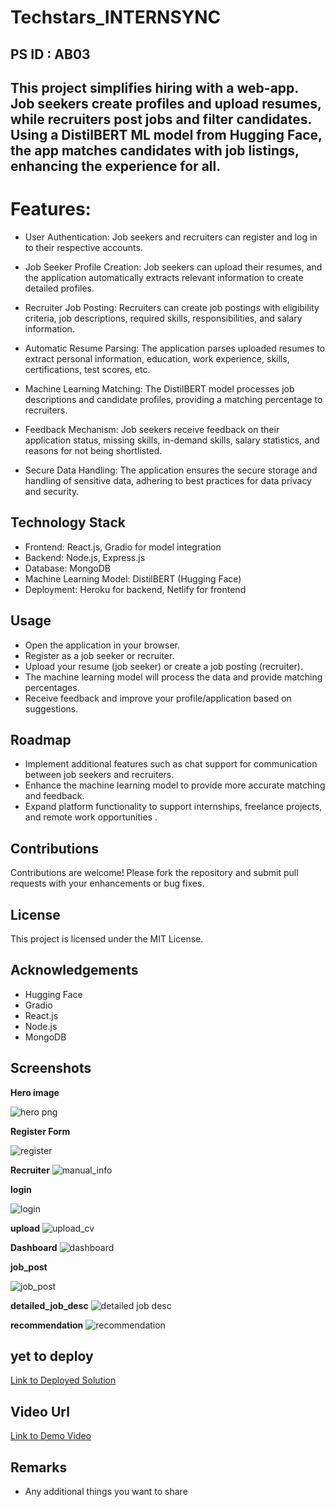 # Techstars_INTERNSYNC
## PS ID : AB03


## This project simplifies hiring with a web-app. Job seekers create profiles and upload resumes, while recruiters post jobs and filter candidates. Using a DistilBERT ML model from Hugging Face, the app matches candidates with job listings, enhancing the experience for all.

# Features:
* User Authentication: Job seekers and recruiters can register and log in to their respective accounts.
* Job Seeker Profile Creation: Job seekers can upload their resumes, and the application automatically extracts relevant information to create detailed profiles.
* Recruiter Job Posting: Recruiters can create job postings with eligibility criteria, job descriptions, required skills, responsibilities, and salary information.

* Automatic Resume Parsing: The application parses uploaded resumes to extract personal information, education, work experience, skills, certifications, test scores, etc.
* Machine Learning Matching: The DistilBERT model processes job descriptions and candidate profiles, providing a matching percentage to recruiters.
* Feedback Mechanism: Job seekers receive feedback on their application status, missing skills, in-demand skills, salary statistics, and reasons for not being shortlisted.
* Secure Data Handling: The application ensures the secure storage and handling of sensitive data, adhering to best practices for data privacy and security.

## Technology Stack
* Frontend: React.js, Gradio for model integration
* Backend: Node.js, Express.js
* Database: MongoDB
* Machine Learning Model: DistilBERT (Hugging Face)
* Deployment: Heroku for backend, Netlify for frontend

## Usage
* Open the application in your browser.
* Register as a job seeker or recruiter.
* Upload your resume (job seeker) or create a job posting (recruiter).
* The machine learning model will process the data and provide matching percentages.
* Receive feedback and improve your profile/application based on suggestions.

## Roadmap
- Implement additional features such as chat support for communication between job seekers and recruiters.
- Enhance the machine learning model to provide more accurate matching and feedback.
- Expand platform functionality to support internships, freelance projects, and remote work opportunities
.
## Contributions
Contributions are welcome! Please fork the repository and submit pull requests with your enhancements or bug fixes.

## License
This project is licensed under the MIT License.

## Acknowledgements
* Hugging Face
* Gradio
* React.js
* Node.js
* MongoDB

## Screenshots
**Hero  image** 

![hero png](https://github.com/MurtuzaKapasi/InternSync/assets/127979487/0fa66c85-b37f-44da-b34c-ba75d5654986)

**Register Form**

![register](https://github.com/MurtuzaKapasi/InternSync/assets/127979487/c273de3f-58ad-4683-8071-1c95151b4503)

**Recruiter**
![manual_info](https://github.com/MurtuzaKapasi/InternSync/assets/127979487/4874bf11-6d03-441c-976c-2ad0e0c4e24a)

**login**

![login](https://github.com/MurtuzaKapasi/InternSync/assets/127979487/92d41fe8-9c38-4185-91fc-4000c7df0989)

**upload**
![upload_cv](https://github.com/MurtuzaKapasi/InternSync/assets/127979487/78d5e0b6-7866-4df2-b1d1-2b6d6164aa59)


**Dashboard**
![dashboard](https://github.com/MurtuzaKapasi/InternSync/assets/127979487/89213516-585b-4977-a900-ef59e4b67740)


**job_post**

![job_post](https://github.com/MurtuzaKapasi/InternSync/assets/127979487/d11efc91-c30d-4952-b38d-5c19eca4b43c)

**detailed_job_desc**
![detailed job desc](https://github.com/MurtuzaKapasi/InternSync/assets/127979487/8145efd2-c45e-49d0-82a8-3603165b2c55)



**recommendation**
![recommendation](https://github.com/MurtuzaKapasi/InternSync/assets/127979487/bdca3f49-2730-4596-a94e-0677a3b64a46)



## yet to deploy
[Link to Deployed Solution]()

## Video Url
[Link to Demo Video]()

## Remarks
- Any additional things you want to share
